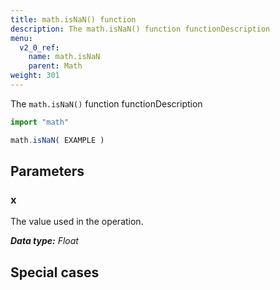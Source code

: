 ```yaml
---
title: math.isNaN() function
description: The math.isNaN() function functionDescription
menu:
  v2_0_ref:
    name: math.isNaN
    parent: Math
weight: 301
---
```


The `math.isNaN()` function functionDescription

```js
import "math"

math.isNaN( EXAMPLE )
```

## Parameters

### x
The value used in the operation.

_**Data type:** Float_

## Special cases
```js

```

